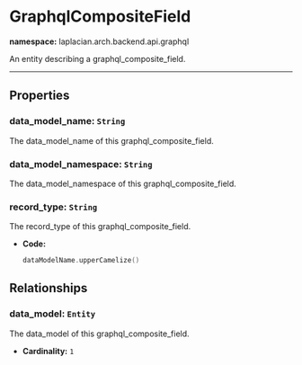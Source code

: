 

# **GraphqlCompositeField**
**namespace:** laplacian.arch.backend.api.graphql

An entity describing a graphql_composite_field.



---

## Properties

### data_model_name: `String`
The data_model_name of this graphql_composite_field.

### data_model_namespace: `String`
The data_model_namespace of this graphql_composite_field.

### record_type: `String`
The record_type of this graphql_composite_field.
- **Code:**
  ```kotlin
  dataModelName.upperCamelize()
  ```

## Relationships

### data_model: `Entity`
The data_model of this graphql_composite_field.
- **Cardinality:** `1`
